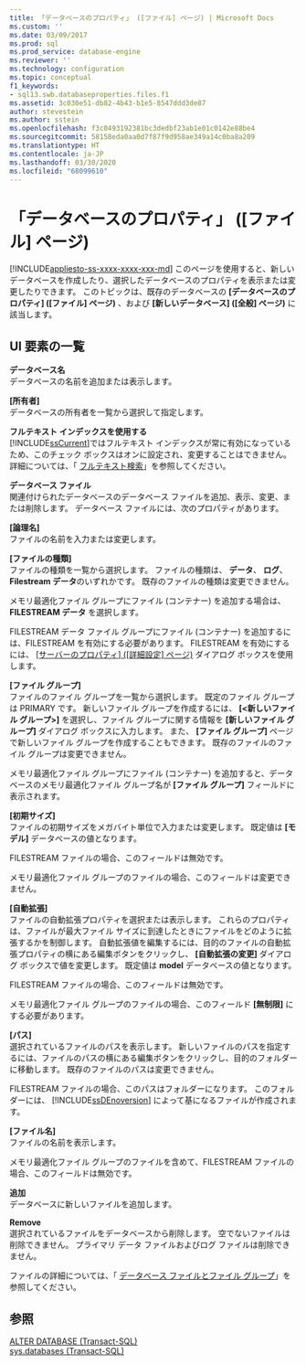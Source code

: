 ```yaml
---
title: 「データベースのプロパティ」 ([ファイル] ページ) | Microsoft Docs
ms.custom: ''
ms.date: 03/09/2017
ms.prod: sql
ms.prod_service: database-engine
ms.reviewer: ''
ms.technology: configuration
ms.topic: conceptual
f1_keywords:
- sql13.swb.databaseproperties.files.f1
ms.assetid: 3c030e51-db82-4b43-b1e5-8547ddd3de87
author: stevestein
ms.author: sstein
ms.openlocfilehash: f3c0493192381bc3dedbf23ab1e01c0142e88be4
ms.sourcegitcommit: 58158eda0aa0d7f87f9d958ae349a14c0ba8a209
ms.translationtype: HT
ms.contentlocale: ja-JP
ms.lasthandoff: 03/30/2020
ms.locfileid: "68099610"
---
```

# <a name="database-properties-files-page"></a>「データベースのプロパティ」 ([ファイル] ページ)
[!INCLUDE[appliesto-ss-xxxx-xxxx-xxx-md](../../includes/appliesto-ss-xxxx-xxxx-xxx-md.md)]
  このページを使用すると、新しいデータベースを作成したり、選択したデータベースのプロパティを表示または変更したりできます。 このトピックは、既存のデータベースの **[データベースのプロパティ] ([ファイル] ページ)** 、および **[新しいデータベース] ([全般] ページ)** に該当します。  
  
## <a name="uielement-list"></a>UI 要素の一覧  
 **データベース名**  
 データベースの名前を追加または表示します。  
  
 **[所有者]**  
 データベースの所有者を一覧から選択して指定します。  
  
 **フルテキスト インデックスを使用する**  
 [!INCLUDE[ssCurrent](../../includes/sscurrent-md.md)]ではフルテキスト インデックスが常に有効になっているため、このチェック ボックスはオンに設定され、変更することはできません。 詳細については、「 [フルテキスト検索](../../relational-databases/search/full-text-search.md)」を参照してください。  
  
 **データベース ファイル**  
 関連付けられたデータベースのデータベース ファイルを追加、表示、変更、または削除します。 データベース ファイルには、次のプロパティがあります。  
  
 **[論理名]**  
 ファイルの名前を入力または変更します。  
  
 **[ファイルの種類]**  
 ファイルの種類を一覧から選択します。 ファイルの種類は、 **データ**、 **ログ**、 **Filestream データ**のいずれかです。 既存のファイルの種類は変更できません。  
  
 メモリ最適化ファイル グループにファイル (コンテナー) を追加する場合は、 **FILESTREAM データ** を選択します。  
  
 FILESTREAM データ ファイル グループにファイル (コンテナー) を追加するには、FILESTREAM を有効にする必要があります。 FILESTREAM を有効にするには、 [[サーバーのプロパティ] ([詳細設定] ページ)](../../database-engine/configure-windows/server-properties-advanced-page.md) ダイアログ ボックスを使用します。  
  
 **[ファイル グループ]**  
 ファイルのファイル グループを一覧から選択します。 既定のファイル グループは PRIMARY です。 新しいファイル グループを作成するには、 **[\<新しいファイル グループ>]** を選択し、ファイル グループに関する情報を **[新しいファイル グループ]** ダイアログ ボックスに入力します。 また、 **[ファイル グループ]** ページで新しいファイル グループを作成することもできます。 既存のファイルのファイル グループは変更できません。  
  
 メモリ最適化ファイル グループにファイル (コンテナー) を追加すると、データベースのメモリ最適化ファイル グループ名が **[ファイル グループ]** フィールドに表示されます。  
  
 **[初期サイズ]**  
 ファイルの初期サイズをメガバイト単位で入力または変更します。 既定値は **[モデル]** データベースの値となります。  
  
 FILESTREAM ファイルの場合、このフィールドは無効です。  
  
 メモリ最適化ファイル グループのファイルの場合、このフィールドは変更できません。  
  
 **[自動拡張]**  
 ファイルの自動拡張プロパティを選択または表示します。 これらのプロパティは、ファイルが最大ファイル サイズに到達したときにファイルをどのように拡張するかを制御します。 自動拡張値を編集するには、目的のファイルの自動拡張プロパティの横にある編集ボタンをクリックし、 **[自動拡張の変更]** ダイアログ ボックスで値を変更します。 既定値は **model** データベースの値となります。  
  
 FILESTREAM ファイルの場合、このフィールドは無効です。  
  
 メモリ最適化ファイル グループのファイルの場合、このフィールド **[無制限]** にする必要があります。  
  
 **[パス]**  
 選択されているファイルのパスを表示します。 新しいファイルのパスを指定するには、ファイルのパスの横にある編集ボタンをクリックし、目的のフォルダーに移動します。 既存のファイルのパスは変更できません。  
  
 FILESTREAM ファイルの場合、このパスはフォルダーになります。 このフォルダーには、 [!INCLUDE[ssDEnoversion](../../includes/ssdenoversion-md.md)] によって基になるファイルが作成されます。  
  
 **[ファイル名]**  
 ファイルの名前を表示します。  
  
 メモリ最適化ファイル グループのファイルを含めて、FILESTREAM ファイルの場合、このフィールドは無効です。  
  
 **追加**  
 データベースに新しいファイルを追加します。  
  
 **Remove**  
 選択されているファイルをデータベースから削除します。 空でないファイルは削除できません。 プライマリ データ ファイルおよびログ ファイルは削除できません。  
  
 ファイルの詳細については、「 [データベース ファイルとファイル グループ](../../relational-databases/databases/database-files-and-filegroups.md)」を参照してください。  
  
## <a name="see-also"></a>参照  
 [ALTER DATABASE &#40;Transact-SQL&#41;](../../t-sql/statements/alter-database-transact-sql.md)   
 [sys.databases &#40;Transact-SQL&#41;](../../relational-databases/system-catalog-views/sys-databases-transact-sql.md)  
  
  
